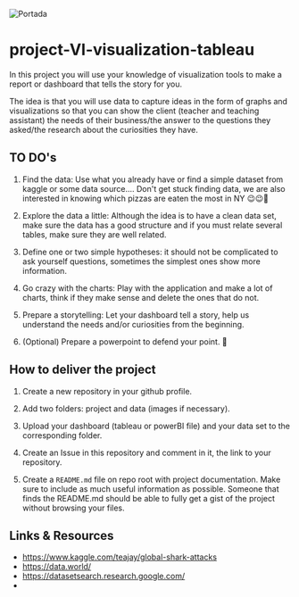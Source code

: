 ![Portada](https://github.com/Ironhack-data-bcn-feb-2023/project-VI-visualization-tableau/blob/main/images/Caso%20Microsoft.jpg)

# project-VI-visualization-tableau

In this project you will use your knowledge of visualization tools to make a report or dashboard that tells the story for you.

The idea is that you will use data to capture ideas in the form of graphs and visualizations so that you can show the client (teacher and teaching assistant) the needs of their business/the answer to the questions they asked/the research about the curiosities they have.


## TO DO's

1. Find the data: Use what you already have or find a simple dataset from kaggle or some data source....  Don't get stuck finding data, we are also interested in knowing which pizzas are eaten the most in NY 😉😉🍕

2. Explore the data a little: Although the idea is to have a clean data set, make sure the data has a good structure and if you must relate several tables, make sure they are well related.

3. Define one or two simple hypotheses: it should not be complicated to ask yourself questions, sometimes the simplest ones show more information.

4. Go crazy with the charts: Play with the application and make a lot of charts, think if they make sense and delete the ones that do not.

5. Prepare a storytelling: Let your dashboard tell a story, help us understand the needs and/or curiosities from the beginning.

6. (Optional) Prepare a powerpoint to defend your point. 💪

## How to deliver the project

1. Create a new repository in your github profile.

2. Add two folders: project and data (images if necessary).

3. Upload your dashboard (tableau or powerBI file) and your data set to the corresponding folder.

4. Create an Issue in this repository and comment in it, the link to your repository.

5. Create a `README.md` file on repo root with project documentation. Make sure to include as much useful information as possible. Someone that finds the README.md should be able to fully get a gist of the project without browsing your files.

## Links & Resources

- <https://www.kaggle.com/teajay/global-shark-attacks>
- <https://data.world/>
- <https://datasetsearch.research.google.com/>
- 

